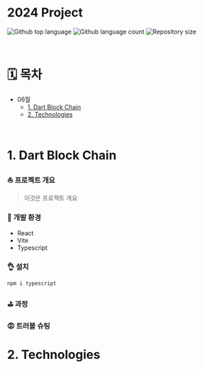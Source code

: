 # 2024 Project
<p>
  <img alt="Github top language" src="https://img.shields.io/github/languages/top/camac0808/2024?color=56BEB8">
  <img alt="Github language count" src="https://img.shields.io/github/languages/count/camac0808/2024?color=56BEB8">
  <img alt="Repository size" src="https://img.shields.io/github/repo-size/camac0808/2024?color=56BEB8">
</p>

<br>

<!--목차-->
# 🗓️ 목차
- 06월
  - [1. Dart Block Chain](#1-dart-block-chain)
  - [2. Technologies](#2-technologies)

<br>

# 1. Dart Block Chain

### ⛵ 프로젝트 개요
> 이것은 프로젝트 개요

### :rocket: 개발 환경
- React
- Vite 
- Typescript

### 👌 설치
```
npm i typescript
```

### ⛳ 과정

### 😡 트러블 슈팅

# 2. Technologies



